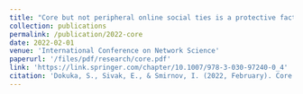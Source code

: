 ```yaml
---
title: "Core but not peripheral online social ties is a protective factor against depression: evidence from a nationally representative sample of young adults"
collection: publications
permalink: /publication/2022-core
date: 2022-02-01
venue: 'International Conference on Network Science'
paperurl: '/files/pdf/research/core.pdf'
link: 'https://link.springer.com/chapter/10.1007/978-3-030-97240-0_4'
citation: 'Dokuka, S., Sivak, E., & Smirnov, I. (2022, February). Core but not peripheral online social ties is a protective factor against depression: evidence from a nationally representative sample of young adults.&quot; <i>International Conference on Network Science</i> (pp. 41-53). Springer, Cham.'
---
```

